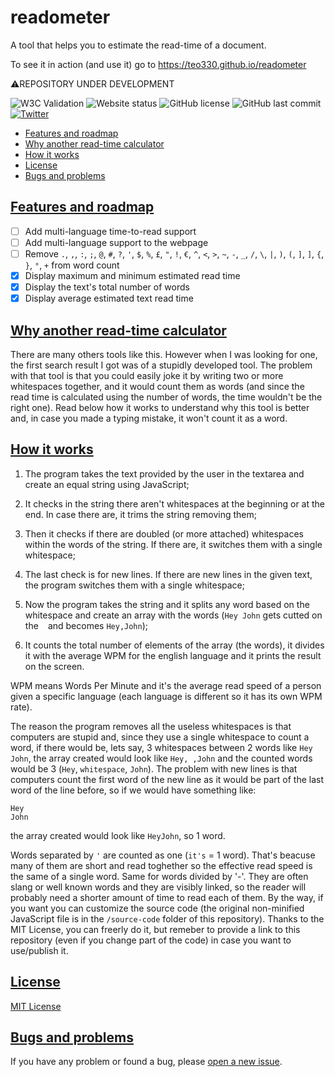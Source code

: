 # readometer
A tool that helps you to estimate the read-time of a document.

To see it in action (and use it) go to https://teo330.github.io/readometer

:warning:REPOSITORY UNDER DEVELOPMENT

<img alt="W3C Validation" src="https://img.shields.io/w3c-validation/html?targetUrl=https%3A%2F%2Fteo330.github.io%2Freadometer"> <img alt="Website status" src="https://img.shields.io/website?down_color=critical&down_message=down&up_color=success&up_message=up&url=https%3A%2F%2Fteo330.github.io%2Freadometer"> <img alt="GitHub license" src="https://img.shields.io/github/license/teo330/readometer"> <img alt="GitHub last commit" src="https://img.shields.io/github/last-commit/teo330/readometer"> <a href="https://twitter.com/intent/tweet?text=Wow:&url=https%3A%2F%2Fgithub.com%2Fteo330%2Freadometer"><img alt="Twitter" src="https://img.shields.io/twitter/url?style=social&url=https%3A%2F%2Fgithub.com%2Fteo330%2Freadometer"></a>

* [Features and roadmap](#features-and-roadmap)
* [Why another read-time calculator](why-another-read-time-calculator)
* [How it works](#how-it-works)
* [License](#license)
* [Bugs and problems](#bugs-and-problems)

## [Features and roadmap](#features-and-roadmap)
- [ ] Add multi-language time-to-read support
- [ ] Add multi-language support to the webpage
- [ ] Remove ` . `, ` , `, ` : `, ` ; `, ` @ `, ` # `, ` ? `, ` ' `, ` $ `, ` % `, ` £ `, ` " `, ` ! `, ` € `, ` ^ `, ` < `, ` > `, ` ~ `, ` - `, ` _ `, ` / `, ` \ `, ` | `, ` ) `, ` ( `, ` ] `, ` ] `, ` { `, ` } `, ` ° `, ` + ` from word count
- [x] Display maximum and minimum estimated read time
- [x] Display the text's total number of words
- [x] Display average estimated text read time

## [Why another read-time calculator](#why-another-read-time-calculator)
There are many others tools like this.
However when I was looking for one, the first search result I got was of a stupidly developed tool.
The problem with that tool is that you could easily joke it by writing two or more whitespaces together, and it would count them as words (and since the read time is calculated using the number of words, the time wouldn't be the right one).
Read below how it works to understand why this tool is better and, in case you made a typing mistake, it won't count it as a word.

## [How it works](#how-it-works)
1. The program takes the text provided by the user in the textarea and create an equal string using JavaScript;

2. It checks in the string there aren't whitespaces at the beginning or at the end. In case there are, it trims the string removing them;

3. Then it checks if there are doubled (or more attached) whitespaces within the words of the string. If there are, it switches them with a single whitespace;

4. The last check is for new lines. If there are new lines in the given text, the program switches them with a single whitespace;

5. Now the program takes the string and it splits any word based on the whitespace and create an array with the words (`Hey John` gets cutted on the ` ` and becomes `Hey,John`);

6. It counts the total number of elements of the array (the words), it divides it with the average WPM for the english language and it prints the result on the screen.

WPM means Words Per Minute and it's the average read speed of a person given a specific language (each language is different so it has its own WPM rate).

The reason the program removes all the useless whitespaces is that computers are stupid and, since they use a single whitespace to count a word, if there would be, lets say, 3 whitespaces between 2 words like `Hey   John`, the array created would look like `Hey, ,John` and the counted words would be 3 (`Hey`, `whitespace`, `John`).
The problem with new lines is that computers count the first word of the new line as it would be part of the last word of the line before, so if we would have something like:
```
Hey
John
```
the array created would look like `HeyJohn`, so 1 word.

Words separated by `'` are counted as one (`it's` = 1 word). That's beacuse many of them are short and read toghether so the effective read speed is the same of a single word.
Same for words divided by '-'. They are often slang or well known words and they are visibly linked, so the reader will probably need a shorter amount of time to read each of them.
By the way, if you want you can customize the source code (the original non-minified JavaScript file is in the `/source-code` folder of this repository).
Thanks to the MIT License, you can freerly do it, but remeber to provide a link to this repository (even if you change part of the code) in case you want to use/publish it.

## [License](#license)
[MIT License](https://github.com/teo330/readometer/blob/master/LICENSE)

## [Bugs and problems](#bugs-and-problems)
If you have any problem or found a bug, please [open a new issue](https://github.com/teo330/readometer/issues/new).
